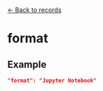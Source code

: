 ---
---

<br>

[← Back to records](./records.html) 

# format

<template>
    <div v-if="this.dataLifecycle.manipulation" id = "container">
      <p class="larger-text">{{this.dataLifecycle.manipulation.properties.records.description}}</p>
      <p >Expected Type: <strong>{{this.dataLifecycle.manipulation.properties.records.type}}</strong></p>
      <p >Options: <strong></strong></p>
      <ul v-for="item, index in this.dataLifecycle.manipulation.properties.records.items[0].properties.format.enum" :key="index">
      <li><strong>{{item}}</strong></li>
      </ul>
    </div>
</template>

<script>
import axios from 'axios'


export default {

    data() {
        return {
          schema: [],
          coreCitation: [],
          dataEndpoints: [],
          subjectTagging: [],
          dataBiography: [],
          resourceConstellation: [],
          dataLifecycle: [],
        }
    },
    methods: {
        whatsUp(){
          console.log(this.coreCitation)
        }
    },
    computed: {
        data() {
            return this.$page.frontmatter
        }
    },
    created() {
        //returns a promise
        axios.get("https://raw.githubusercontent.com/nblmc/Data-Context/master/schema.json")
            .then(response => {
                this.schema = response.data.properties
                this.coreCitation = response.data.properties.coreCitation.properties
                this.dataEndpoints = response.data.properties.dataEndpoints
                this.subjectTagging = response.data.properties.subjectTagging.properties
                this.dataBiography = response.data.properties.dataBiography.properties
                this.resourceConstellation = response.data.properties.resourceConstellation.properties
                this.dataLifecycle = response.data.properties.dataLifecycle.properties
            }).catch(err => {
                console.log(err)
            })
    }
}
</script>

<style lang="stylus">

table#property-table
  width:100%

p.larger-text
  font-size 120%

</style>

## Example 

``` json
"format": "Jupyter Notebook"
```